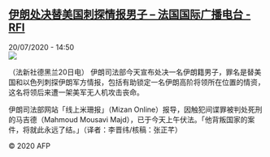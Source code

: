 <!--1595253315000-->
[伊朗处决替美国刺探情报男子 – 法国国际广播电台 - RFI](http://www.rfi.fr//cn/contenu/20200720-%E4%BC%8A%E6%9C%97%E5%A4%84%E5%86%B3%E6%9B%BF%E7%BE%8E%E5%9B%BD%E5%88%BA%E6%8E%A2%E6%83%85%E6%8A%A5%E7%94%B7%E5%AD%90)
------

<div>20/07/2020 - 14:50</div><img src="https://s.rfi.fr/media/display/758c54a6-ca8d-11ea-b341-005056a98db9/w:310/p:16x9/int0013b.200720205004.jpg"><div class="t-content__body u-clearfix"><div class="m-interstitial"></div><p>（法新社德黑兰20日电）    伊朗司法部今天宣布处决一名伊朗籍男子，罪名是替美国和以色列刺探伊朗军方情报，包括有助锁定一名伊朗高阶将领所在位置的情资，这名将领后来遭一架美军无人机攻击丧命。</p><p>    伊朗司法部网站「线上米珊报」（Mizan Online）报导，因触犯间谍罪被判处死刑的马吉德（Mahmoud Mousavi Majd），已于今天上午伏法。「他背叛国家的案件，将就此永远了结。」（译者：李晋纬/核稿：张正芊）</p><p class="t-copyright">© 2020 AFP</p>        </div>
